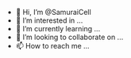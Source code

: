 <!---
SamuraiCell/SamuraiCell is a ✨ special ✨ repository because its `README.md` (this file) appears on your GitHub profile.
You can click the Preview link to take a look at your changes.

Currently looking to learn and share my projects with the community here.
Hope I could speed up my learning curve.
--->

- 👋 Hi, I’m @SamuraiCell
- 👀 I’m interested in ...
- 🌱 I’m currently learning ...
- 💞️ I’m looking to collaborate on ...
- 📫 How to reach me ...
